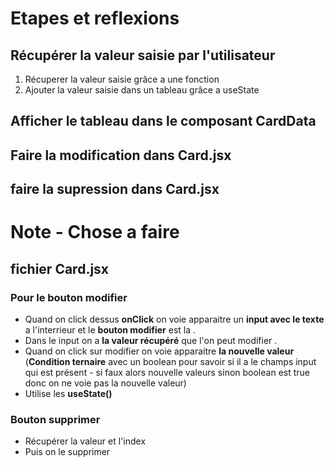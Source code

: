 # Etapes et reflexions

## Récupérer la valeur saisie par l'utilisateur 
1. Récuperer la valeur saisie grâce a une fonction 
2. Ajouter la valeur saisie dans un tableau grâce a useState 


## Afficher le tableau dans le composant CardData

## Faire la modification dans Card.jsx

## faire la supression dans Card.jsx

# Note - Chose a faire 
## fichier Card.jsx
### Pour le bouton modifier 
- Quand on click dessus **onClick** on voie apparaitre un **input avec le texte** a l'interrieur et le **bouton modifier** est la .
- Dans  le input on a **la valeur récupéré** que l'on peut modifier .
- Quand on click sur modifier on voie apparaitre **la nouvelle valeur** (**Condition ternaire** avec un boolean pour savoir si il a le champs input qui est présent - si faux alors nouvelle valeurs sinon boolean est true donc on ne voie pas la nouvelle valeur)
- Utilise les **useState()**

### Bouton supprimer 
- Récupérer la valeur et l'index
- Puis on le supprimer  